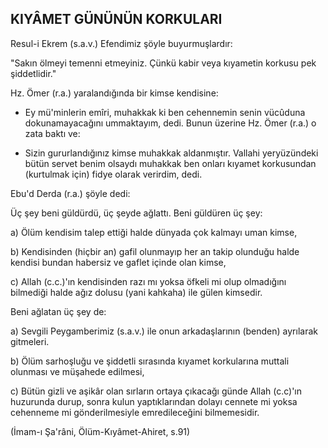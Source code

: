 ## KIYÂMET GÜNÜNÜN KORKULARI

Resul-i Ekrem (s.a.v.) Efendimiz şöyle buyurmuşlar­dır:

"Sakın ölmeyi temenni etmeyiniz. Çünkü kabir veya kıyametin korkusu pek şiddetlidir."

Hz. Ömer (r.a.) yaralandığında bir kimse kendisine:

- Ey mü'minlerin emîri, muhakkak ki ben cehenne­min senin vücûduna dokunamayacağını ummaktayım, dedi. Bunun üzerine Hz. Ömer (r.a.) o zata baktı ve:

- Sizin gururlandığınız kimse muhakkak aldanmıştır. Vallahi yeryüzündeki bütün servet benim olsaydı muhakkak ben onları kıyamet korkusundan (kurtulmak için) fidye olarak verirdim, dedi.

Ebu'd Derda (r.a.) şöyle dedi:

Üç şey beni güldürdü, üç şeyde ağlattı. Beni güldü­ren üç şey:

a) Ölüm kendisim talep ettiği halde dünyada çok kal­mayı uman kimse,

b) Kendisinden (hiçbir an) gafil olunmayıp her an ta­kip olunduğu halde kendisi bundan habersiz ve gaflet içinde olan kimse,

c) Allah (c.c.)'ın kendisinden razı mı yoksa öfkeli mi olup olmadığını bilmediği halde ağız dolusu (yani kah­kaha) ile gülen kimsedir.

Beni ağlatan üç şey de:

a) Sevgili Peygamberimiz (s.a.v.) ile onun arkadaşla­rının (benden) ayrılarak gitmeleri.

b) Ölüm sarhoşluğu ve şiddetli sırasında kıyamet korkularına muttali olunması ve müşahede edilmesi,

c) Bütün gizli ve aşikâr olan sırların ortaya çıkacağı günde Allah (c.c)'ın huzurunda durup, sonra kulun yap­tıklarından dolayı cennete mi yoksa cehenneme mi gön­derilmesiyle emredileceğini bilmemesidir.

(İmam-ı Şa'râni, Ölüm-Kıyâmet-Ahiret, s.91)
